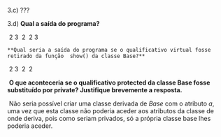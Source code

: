 3.c) ???

3.d) **Qual a saída do programa?**

​		2 3
​		2
​		2 3

   	**Qual seria a saída do programa se o qualificativo virtual fosse retirado da função  show() da classe Base?**

​		2 3
​		2
​		2		

​	**O que aconteceria se o qualificativo protected da classe Base fosse substituído por private? Justifique    brevemente a resposta.**

​		Não seria possível criar uma classe derivada de *Base* com o atributo *a*, uma vez que esta classe não poderia aceder aos atributos da classe de onde deriva, pois como seriam privados, só a própria classe base lhes poderia aceder.